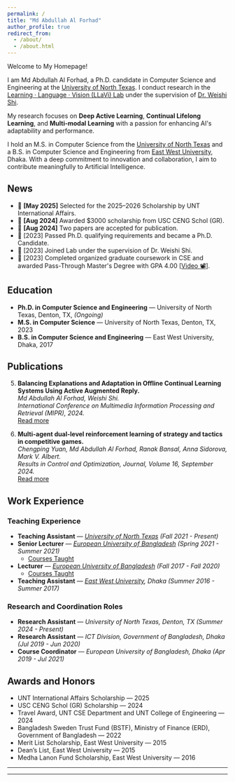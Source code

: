 ```yaml
---
permalink: /
title: "Md Abdullah Al Forhad"  
author_profile: true  
redirect_from:  
  - /about/  
  - /about.html 
---
```


Welcome to My Homepage!  

I am Md Abdullah Al Forhad, a Ph.D. candidate in Computer Science and Engineering at the [University of North Texas](https://engineering.unt.edu/cse/index.html). I conduct research in the [Learning · Language · Vision (LLaVi) Lab](https://llavi-lab.github.io/) under the supervision of [Dr. Weishi Shi](https://scholar.google.com/citations?user=nAPZIPsAAAAJ). 

My research focuses on **Deep Active Learning**, **Continual Lifelong Learning**, and **Multi-modal Learning** with a passion for enhancing AI's adaptability and performance.

I hold an M.S. in Computer Science from the [University of North Texas](https://engineering.unt.edu/cse/index.html) and a B.S. in Computer Science and Engineering from [East West University](https://www.ewubd.edu/), Dhaka. With a deep commitment to innovation and collaboration, I aim to contribute meaningfully to Artificial Intelligence.


## News  
- :pushpin: **[May 2025]** Selected for the 2025–2026 Scholarship by UNT International Affairs.
- :pushpin: **[Aug 2024]** Awarded $3000 scholarship from USC CENG Schol (GR). 
- :pushpin: **[Aug 2024]** Two papers are accepted for publication.  
- :pushpin: [2023] Passed Ph.D. qualifying requirements and became a Ph.D. Candidate.
- :pushpin: [2023] Joined Lab under the supervision of Dr. Weishi Shi.
- :pushpin: [2023] Completed organized graduate coursework in CSE and awarded Pass-Through Master's Degree with GPA 4.00 [[Video :film_projector:](https://youtu.be/yLkW6IKwG98?list=LL&t=6159)].  


## Education  
- **Ph.D. in Computer Science and Engineering** — University of North Texas, Denton, TX, *(Ongoing)*  
- **M.S. in Computer Science** — University of North Texas, Denton, TX, 2023  
- **B.S. in Computer Science and Engineering** — East West University, Dhaka, 2017  


## Publications
5. **Balancing Explanations and Adaptation in Offline Continual Learning Systems Using Active Augmented Reply.**  
   *Md Abdullah Al Forhad, Weishi Shi.*  
   *International Conference on Multimedia Information Processing and Retrieval (MIPR), 2024.*  
   [Read more](https://doi.org/10.1109/MIPR62202.2024.00082)  

4. **Multi-agent dual-level reinforcement learning of strategy and tactics in competitive games.**  
   *Chengping Yuan, Md Abdullah Al Forhad, Ranak Bansal, Anna Sidorova, Mark V. Albert.*  
   *Results in Control and Optimization, Journal, Volume 16, September 2024.*  
   [Read more](https://doi.org/10.1016/j.rico.2024.100471)   


## Work Experience  

### Teaching Experience  
- **Teaching Assistant** — *[University of North Texas](https://engineering.unt.edu/cse/index.html) (Fall 2021 - Present)*  
- **Senior Lecturer** — *[European University of Bangladesh](https://eub.edu.bd/) (Spring 2021 - Summer 2021)*  
  - [Courses Taught](https://docs.google.com/document/d/e/2PACX-1vRrPPEMo_OELYKWp0gouZoYGn0t3fiZ-v0aBMVdECjuK0apZV0mJXzSEqHlGVFTbQ/pub)  
- **Lecturer** — *[European University of Bangladesh](https://eub.edu.bd/) (Fall 2017 - Fall 2020)*  
  - [Courses Taught](https://docs.google.com/document/d/e/2PACX-1vRrPPEMo_OELYKWp0gouZoYGn0t3fiZ-v0aBMVdECjuK0apZV0mJXzSEqHlGVFTbQ/pub)  
- **Teaching Assistant** — *[East West University](https://www.ewubd.edu/), Dhaka (Summer 2016 - Summer 2017)*  

### Research and Coordination Roles  
- **Research Assistant** — *University of North Texas, Denton, TX (Summer 2024 - Present)*
- **Research Assistant** — *ICT Division, Government of Bangladesh, Dhaka (Jul 2019 - Jun 2020)*  
- **Course Coordinator** — *European University of Bangladesh, Dhaka (Apr 2019 - Jul 2021)*  


## Awards and Honors  
- UNT International Affairs Scholarship — 2025
- USC CENG Schol (GR) Scholarship — 2024  
- Travel Award, UNT CSE Department and UNT College of Engineering — 2024  
- Bangladesh Sweden Trust Fund (BSTF), Ministry of Finance (ERD), Government of Bangladesh — 2022  
- Merit List Scholarship, East West University — 2015  
- Dean’s List, East West University — 2015  
- Medha Lanon Fund Scholarship, East West University — 2016  

---
<script type="text/javascript" id="clustrmaps" src="//clustrmaps.com/map_v2.js?d=C_VEybtjeJcFT_y4U7SIlbpNHCxICGN4V7J3xkyIwMM&cl=ffffff&w=200"></script>
---
